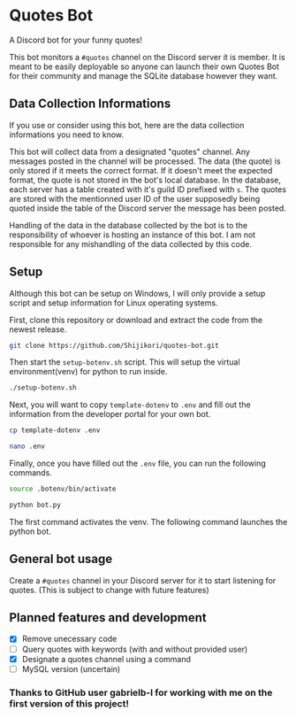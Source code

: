 # Quotes Bot
A Discord bot for your funny quotes!

This bot monitors a `#quotes` channel on the Discord server it is member. It is meant to be easily deployable so anyone can launch their own Quotes Bot for their community and manage the SQLite database however they want.

## Data Collection Informations
If you use or consider using this bot, here are the data collection informations you need to know.

This bot will collect data from a designated "quotes" channel. Any messages posted in the channel will be processed. The data (the quote) is only stored if it meets the correct format. If it doesn't meet the expected format, the quote is not stored in the bot's local database. In the database, each server has a table created with it's guild ID prefixed with `s`. The quotes are stored with the mentionned user ID of the user supposedly being quoted inside the table of the Discord server the message has been posted.

Handling of the data in the database collected by the bot is to the responsibility of whoever is hosting an instance of this bot. I am not responsible for any mishandling of the data collected by this code.

## Setup

Although this bot can be setup on Windows, I will only provide a setup script and setup information for Linux operating systems.

First, clone this repository or download and extract the code from the newest release.
```bash
git clone https://github.com/Shijikori/quotes-bot.git
```

Then start the `setup-botenv.sh` script. This will setup the virtual environment(venv) for python to run inside.
```bash
./setup-botenv.sh
```

Next, you will want to copy `template-dotenv` to `.env` and fill out the information from the developer portal for your own bot.
```bash
cp template-dotenv .env

nano .env
```

Finally, once you have filled out the `.env` file, you can run the following commands.
```bash
source .botenv/bin/activate

python bot.py
```
The first command activates the venv. The following command launches the python bot.

## General bot usage

Create a `#quotes` channel in your Discord server for it to start listening for quotes. (This is subject to change with future features)


## Planned features and development

* [X] Remove unecessary code
* [ ] Query quotes with keywords (with and without provided user)
* [X] Designate a quotes channel using a command
* [ ] MySQL version (uncertain)

### Thanks to GitHub user gabrielb-l for working with me on the first version of this project!
